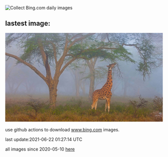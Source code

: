 ![Collect Bing.com daily images](https://github.com/counter2015/bing-daily-images/workflows/Collect%20Bing.com%20daily%20images/badge.svg)
## lastest image:
![](images/RothschildGiraffe.jpg)

use github actions to download www.bing.com images.

last update:2021-06-22 01:27:14 UTC

all images since 2020-05-10 [here](https://github.com/counter2015/bing-daily-images/tree/master/images) 
